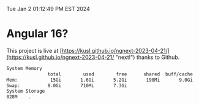 Tue Jan  2 01:12:49 PM EST 2024

# Angular 16?


This project is live at [https://kusl.github.io/ngnext-2023-04-21/](https://kusl.github.io/ngnext-2023-04-21/ "next!") thanks to Github.

```bash
System Memory
               total        used        free      shared  buff/cache   available
Mem:            15Gi       1.6Gi       5.2Gi       190Mi       9.0Gi        13Gi
Swap:          8.0Gi       710Mi       7.3Gi
System Storage
828M	.
